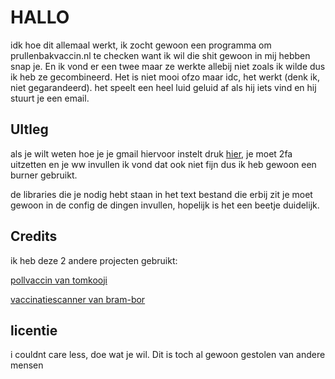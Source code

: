 # HALLO

idk hoe dit allemaal werkt, ik zocht gewoon een programma om prullenbakvaccin.nl te checken want ik wil die shit gewoon in mij hebben snap je. En ik vond er een twee maar ze werkte allebij niet zoals ik wilde dus ik heb ze gecombineerd. Het is niet mooi ofzo maar idc, het werkt (denk ik, niet gegarandeerd). het speelt een heel luid geluid af als hij iets vind en hij stuurt je een email.


## UItleg
als je wilt weten hoe je je gmail hiervoor instelt druk [hier](https://www.tutorialspoint.com/send-mail-from-your-gmail-account-using-python), je moet 2fa uitzetten en je ww invullen ik vond dat ook niet fijn dus ik heb gewoon een burner gebruikt.

de libraries die je nodig hebt staan in het text bestand die erbij zit
je moet gewoon in de config de dingen invullen, hopelijk is het een beetje duidelijk.

## Credits

ik heb deze 2 andere projecten gebruikt:

[pollvaccin van tomkooji](https://github.com/tomkooij/pollvaccin)

[vaccinatiescanner van bram-bor](https://github.com/bram-bor/vaccinatiescanner)

## licentie

i couldnt care less, doe wat je wil. Dit is toch al gewoon gestolen van andere mensen